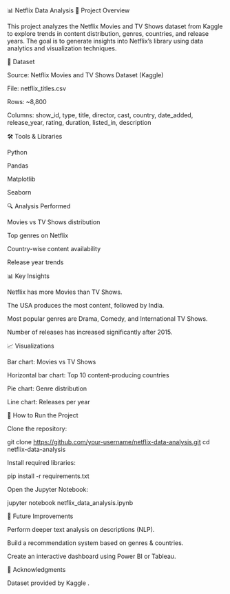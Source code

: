 📊 Netflix Data Analysis
📌 Project Overview

This project analyzes the Netflix Movies and TV Shows dataset from Kaggle to explore trends in content distribution, genres, countries, and release years.
The goal is to generate insights into Netflix’s library using data analytics and visualization techniques.

📂 Dataset

Source: Netflix Movies and TV Shows Dataset (Kaggle)

File: netflix_titles.csv

Rows: ~8,800

Columns: show_id, type, title, director, cast, country, date_added, release_year, rating, duration, listed_in, description

🛠️ Tools & Libraries

Python

Pandas

Matplotlib

Seaborn

🔍 Analysis Performed

Movies vs TV Shows distribution

Top genres on Netflix

Country-wise content availability

Release year trends

📊 Key Insights

Netflix has more Movies than TV Shows.

The USA produces the most content, followed by India.

Most popular genres are Drama, Comedy, and International TV Shows.

Number of releases has increased significantly after 2015.

📈 Visualizations

Bar chart: Movies vs TV Shows

Horizontal bar chart: Top 10 content-producing countries

Pie chart: Genre distribution

Line chart: Releases per year

🚀 How to Run the Project

Clone the repository:

git clone https://github.com/your-username/netflix-data-analysis.git
cd netflix-data-analysis


Install required libraries:

pip install -r requirements.txt


Open the Jupyter Notebook:

jupyter notebook netflix_data_analysis.ipynb

📜 Future Improvements

Perform deeper text analysis on descriptions (NLP).

Build a recommendation system based on genres & countries.

Create an interactive dashboard using Power BI or Tableau.

🙌 Acknowledgments

Dataset provided by Kaggle
.

